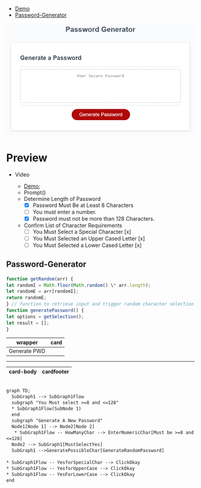 
- [Demo](#Preview) 
- [Password-Generator](##Password-Generator)

![photo of application](password_gen.png)

# Preview
* Video
    - [Demo](https://drive.google.com/file/d/1N9KP5cHjLUYbihUC-kHX4JtpgdPm8hYE/view);

    * Prompt()
    * Determine Length of Password
        - [x] Password Must Be at Least 8 Characters
        - [ ] You must enter a number.
        - [x] Password must not be more than 128 Characters.
    * Confirm List of Character Requirements
        - [ ] You Must Select a Special Character [x]
        - [ ] You Must Selected an Upper Cased Letter [x]
        - [ ] You Must Selected a Lower Cased Letter [x]
## Password-Generator
 
   ```javascript
function getRandom(arr) {
let randomI = Math.floor(Math.random() \* arr.length);
let randomE = arr[randomI];
return randomE;
} // function to retrieve input and trigger random character selection
function generatePassword() {
let options = getSelection();
let result = [];
}

````
|wrapper|card|
--------|-----
|Generate PWD|
--------------
|card-body|cardfooter|
----------|-----------

```mermaid

graph TD;
  SubGraph1 --> SubGraph1Flow
  subgraph "You Must select >=8 and <=128"
  * SubGraph1Flow(SubNode 1)
  end
  subgraph "Generate A New Password"
  Node1[Node 1] --> Node2[Node 2]
   * SubGraph1Flow -- HowManyChar --> EnterNumericChar[Must be >=8 and <=128]
  Node2 --> SubGraph1[MustSelectYes]
  SubGraph1 -->GeneratePossibleChar[GenerateRandomPassword]

* SubGraph1Flow -- YesforSpecialChar --> ClickOkay
* SubGraph1Flow -- YesforUpperCase --> ClickOkay
* SubGraph1Flow -- YesForLowerCase --> ClickOkay
end
````
